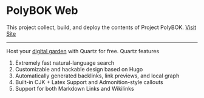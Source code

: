 # PolyBOK Web

This project collect, build, and deploy the contents of Project PolyBOK.
[Visit Site](http://polybok.polymathic.institute/)

---

Host your [digital garden](https://jzhao.xyz/posts/networked-thought) with Quartz for free. Quartz features

1. Extremely fast natural-language search
2. Customizable and hackable design based on Hugo
3. Automatically generated backlinks, link previews, and local graph
4. Built-in CJK + Latex Support and Admonition-style callouts
5. Support for both Markdown Links and Wikilinks
